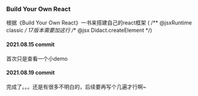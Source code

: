 ### Build Your Own React

根据《Build Your Own React》一书来搭建自己的react框架
( /** @jsxRuntime classic */ 17版本需要加这行
/** @jsx Didact.createElement */)

#### 2021.08.15 commit
首次只是查看一个小demo

#### 2021.08.19 commit
完成了。。。还是有很多不明白的，后续要再写个几遍才行啊~